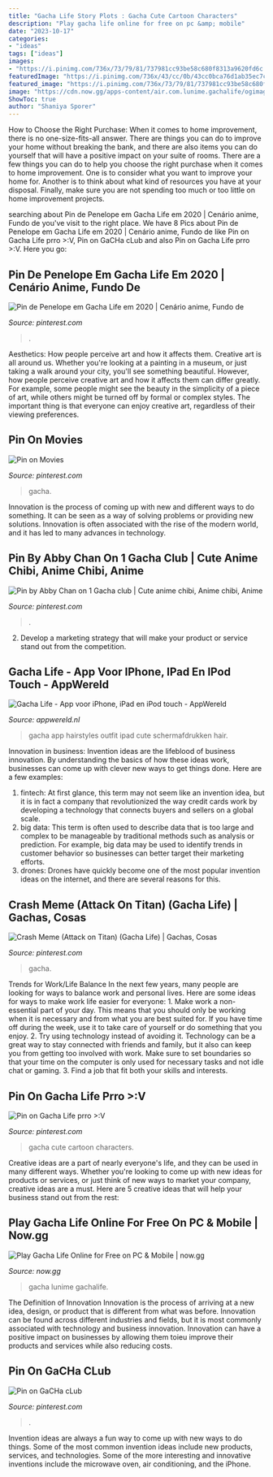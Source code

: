 ```yaml
---
title: "Gacha Life Story Plots : Gacha Cute Cartoon Characters"
description: "Play gacha life online for free on pc &amp; mobile"
date: "2023-10-17"
categories:
- "ideas"
tags: ["ideas"]
images:
- "https://i.pinimg.com/736x/73/79/81/737981cc93be58c680f8313a9620fd6c.jpg"
featuredImage: "https://i.pinimg.com/736x/43/cc/0b/43cc0bca76d1ab35ec7cd256ff6c7539.jpg"
featured_image: "https://i.pinimg.com/736x/73/79/81/737981cc93be58c680f8313a9620fd6c.jpg"
image: "https://cdn.now.gg/apps-content/air.com.lunime.gachalife/ogimage/gacha-life.jpg"
ShowToc: true
author: "Shaniya Sporer"
---
```



How to Choose the Right Purchase: When it comes to home improvement, there is no one-size-fits-all answer. There are things you can do to improve your home without breaking the bank, and there are also items you can do yourself that will have a positive impact on your suite of rooms.
There are a few things you can do to help you choose the right purchase when it comes to home improvement. One is to consider what you want to improve your home for. Another is to think about what kind of resources you have at your disposal. Finally, make sure you are not spending too much or too little on home improvement projects.

	

		
searching about Pin de Penelope em Gacha Life em 2020 | Cenário anime, Fundo de you've visit to the right place. We have 8 Pics about Pin de Penelope em Gacha Life em 2020 | Cenário anime, Fundo de like Pin on Gacha Life prro &gt;:V, Pin on GaCHa cLub and also Pin on Gacha Life prro &gt;:V. Here you go:
		
    
## Pin De Penelope Em Gacha Life Em 2020 | Cenário Anime, Fundo De

<img loading=lazy src="https://i.pinimg.com/736x/2a/88/21/2a882129cc43b83040f575638ece7425.jpg" onerror="this.onerror=null;this.src='https://tse2.mm.bing.net/th?id=OIP.o4he7-VGXmkgPfYYLaht-AHaEE&amp;pid=15.1';" alt="Pin de Penelope em Gacha Life em 2020 | Cenário anime, Fundo de">

_Source: pinterest.com_

>. 

	

Aesthetics: How people perceive art and how it affects them.
Creative art is all around us. Whether you're looking at a painting in a museum, or just taking a walk around your city, you'll see something beautiful. However, how people perceive creative art and how it affects them can differ greatly. For example, some people might see the beauty in the simplicity of a piece of art, while others might be turned off by formal or complex styles. The important thing is that everyone can enjoy creative art, regardless of their viewing preferences.

    
## Pin On Movies

<img loading=lazy src="https://i.pinimg.com/originals/4d/bc/fa/4dbcfabbfb3c8535bd2412157bf7b2ee.jpg" onerror="this.onerror=null;this.src='https://tse4.mm.bing.net/th?id=OIP.ZN_3iv0TjOokd-HpzB-KoAHaFj&amp;pid=15.1';" alt="Pin on Movies">

_Source: pinterest.com_

>gacha. 

	

Innovation is the process of coming up with new and different ways to do something. It can be seen as a way of solving problems or providing new solutions. Innovation is often associated with the rise of the modern world, and it has led to many advances in technology.

    
## Pin By Abby Chan On 1 Gacha Club | Cute Anime Chibi, Anime Chibi, Anime

<img loading=lazy src="https://i.pinimg.com/736x/43/cc/0b/43cc0bca76d1ab35ec7cd256ff6c7539.jpg" onerror="this.onerror=null;this.src='https://tse4.mm.bing.net/th?id=OIP.gJD47286hSKQ7w_PnzLjkgHaHV&amp;pid=15.1';" alt="Pin by Abby Chan on 1 Gacha club | Cute anime chibi, Anime chibi, Anime">

_Source: pinterest.com_

>. 

	

2. Develop a marketing strategy that will make your product or service stand out from the competition.

    
## Gacha Life - App Voor IPhone, IPad En IPod Touch - AppWereld

<img loading=lazy src="https://is4-ssl.mzstatic.com/image/thumb/Purple114/v4/90/a5/6c/90a56ca9-2390-2dff-d0ea-2d7a217a9ced/source/1104x828bb.jpg" onerror="this.onerror=null;this.src='https://tse4.mm.bing.net/th?id=OIP.ewsvjp6IosmR8MY3pNFBegHaFj&amp;pid=15.1';" alt="Gacha Life - App voor iPhone, iPad en iPod touch - AppWereld">

_Source: appwereld.nl_

>gacha app hairstyles outfit ipad cute schermafdrukken hair. 

	

Innovation in business:
Invention ideas are the lifeblood of business innovation. By understanding the basics of how these ideas work, businesses can come up with clever new ways to get things done. Here are a few examples: 
1. fintech: At first glance, this term may not seem like an invention idea, but it is in fact a company that revolutionized the way credit cards work by developing a technology that connects buyers and sellers on a global scale.
2. big data: This term is often used to describe data that is too large and complex to be manageable by traditional methods such as analysis or prediction. For example, big data may be used to identify trends in customer behavior so businesses can better target their marketing efforts. 
3. drones: Drones have quickly become one of the most popular invention ideas on the internet, and there are several reasons for this.

    
## Crash Meme (Attack On Titan) (Gacha Life) | Gachas, Cosas

<img loading=lazy src="https://i.pinimg.com/736x/96/19/1b/96191bc53405f40f23702c9ec8a4e0ef.jpg" onerror="this.onerror=null;this.src='https://tse4.mm.bing.net/th?id=OIP.SJ6iWUPC3wOOanSmRn-H-wHaEK&amp;pid=15.1';" alt="Crash Meme (Attack on Titan) (Gacha Life) | Gachas, Cosas">

_Source: pinterest.com_

>gacha. 

	

Trends for Work/Life Balance
In the next few years, many people are looking for ways to balance work and personal lives. Here are some ideas for ways to make work life easier for everyone: 1. Make work a non-essential part of your day. This means that you should only be working when it is necessary and from what you are best suited for. If you have time off during the week, use it to take care of yourself or do something that you enjoy. 2. Try using technology instead of avoiding it. Technology can be a great way to stay connected with friends and family, but it also can keep you from getting too involved with work. Make sure to set boundaries so that your time on the computer is only used for necessary tasks and not idle chat or gaming. 3. Find a job that fit both your skills and interests.

    
## Pin On Gacha Life Prro &gt;:V

<img loading=lazy src="https://i.pinimg.com/736x/73/79/81/737981cc93be58c680f8313a9620fd6c.jpg" onerror="this.onerror=null;this.src='https://tse2.mm.bing.net/th?id=OIP.9ZH2WVKGCrAo0Nh3R1gUtQHaHa&amp;pid=15.1';" alt="Pin on Gacha Life prro &gt;:V">

_Source: pinterest.com_

>gacha cute cartoon characters. 

	

Creative ideas are a part of nearly everyone's life, and they can be used in many different ways. Whether you're looking to come up with new ideas for products or services, or just think of new ways to market your company, creative ideas are a must. Here are 5 creative ideas that will help your business stand out from the rest: 

    
## Play Gacha Life Online For Free On PC &amp; Mobile | Now.gg

<img loading=lazy src="https://cdn.now.gg/apps-content/air.com.lunime.gachalife/ogimage/gacha-life.jpg" onerror="this.onerror=null;this.src='https://tse4.mm.bing.net/th?id=OIP.OIgiCsstOLE3iumq0ZIFOAHaDt&amp;pid=15.1';" alt="Play Gacha Life Online for Free on PC &amp; Mobile | now.gg">

_Source: now.gg_

>gacha lunime gachalife. 

	

The Definition of Innovation
Innovation is the process of arriving at a new idea, design, or product that is different from what was before. Innovation can be found across different industries and fields, but it is most commonly associated with technology and business innovation. Innovation can have a positive impact on businesses by allowing them toieu improve their products and services while also reducing costs.

    
## Pin On GaCHa CLub

<img loading=lazy src="https://i.pinimg.com/736x/59/da/14/59da1435c1d40240db6d5e1746523151.jpg" onerror="this.onerror=null;this.src='https://tse2.mm.bing.net/th?id=OIP.EKlDy8LThjxxWWiMBJz3WwHaGk&amp;pid=15.1';" alt="Pin on GaCHa cLub">

_Source: pinterest.com_

>. 

	

Invention ideas are always a fun way to come up with new ways to do things. Some of the most common invention ideas include new products, services, and technologies. Some of the more interesting and innovative inventions include the microwave oven, air conditioning, and the iPhone.

